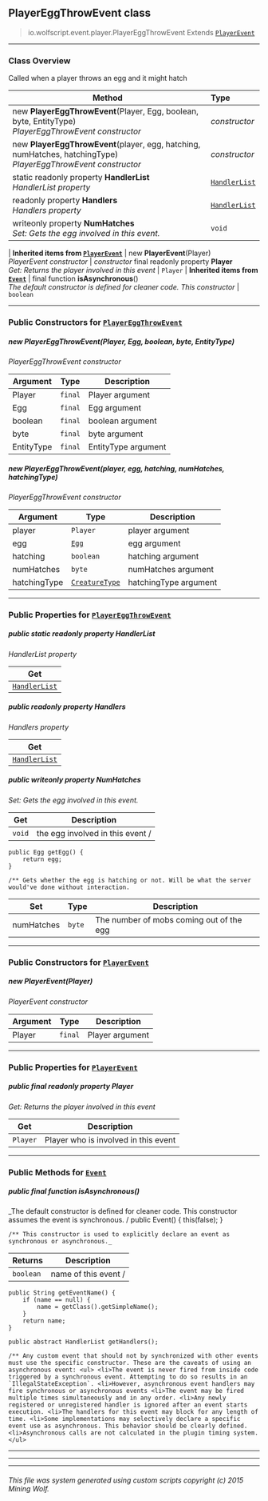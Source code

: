 ## PlayerEggThrowEvent __class__

>io.wolfscript.event.player.PlayerEggThrowEvent
>Extends [`PlayerEvent`](PlayerEvent.md)

---

### Class Overview

Called when a player throws an egg and it might hatch

Method | Type   
--- | :--- 
new __PlayerEggThrowEvent__(Player, Egg, boolean, byte, EntityType) <br> _PlayerEggThrowEvent constructor_ | _constructor_
new __PlayerEggThrowEvent__(player, egg, hatching, numHatches, hatchingType) <br> _PlayerEggThrowEvent constructor_ | _constructor_
static readonly property __HandlerList__ <br> _HandlerList property_ | [`HandlerList`](..\HandlerList.md)
 readonly property __Handlers__ <br> _Handlers property_ | [`HandlerList`](..\HandlerList.md)
 writeonly property __NumHatches__ <br> _Set: Gets the egg involved in this event._ | `void`
 |
__Inherited items from [`PlayerEvent`](PlayerEvent.md)__ |
new __PlayerEvent__(Player) <br> _PlayerEvent constructor_ | _constructor_
final readonly property __Player__ <br> _Get: Returns the player involved in this event_ | `Player`
 |
__Inherited items from [`Event`](..\Event.md)__ |
final function __isAsynchronous__() <br> _The default constructor is defined for cleaner code. This constructor_ | `boolean`







---

### Public Constructors for [`PlayerEggThrowEvent`](PlayerEggThrowEvent.md)

##### <a id='playereggthrowevent'></a>new __PlayerEggThrowEvent__(Player, Egg, boolean, byte, EntityType) 

_PlayerEggThrowEvent constructor_

Argument | Type | Description  
--- | --- | --- 
Player | `final` | Player argument
Egg | `final` | Egg argument
boolean | `final` | boolean argument
byte | `final` | byte argument
EntityType | `final` | EntityType argument

##### <a id='playereggthrowevent'></a>new __PlayerEggThrowEvent__(player, egg, hatching, numHatches, hatchingType) 

_PlayerEggThrowEvent constructor_

Argument | Type | Description  
--- | --- | --- 
player | `Player` | player argument
egg | [`Egg`](..\..\entity\Egg.md) | egg argument
hatching | `boolean` | hatching argument
numHatches | `byte` | numHatches argument
hatchingType | [`CreatureType`](..\..\entity\CreatureType.md) | hatchingType argument

---

### Public Properties for [`PlayerEggThrowEvent`](PlayerEggThrowEvent.md)

##### <a id='handlerlist'></a>public static readonly property __HandlerList__

_HandlerList property_

Get | 
--- | 
[`HandlerList`](..\HandlerList.md) |



##### <a id='handlers'></a>public  readonly property __Handlers__

_Handlers property_

Get | 
--- | 
[`HandlerList`](..\HandlerList.md) |



##### <a id='numhatches'></a>public  writeonly property __NumHatches__

_Set: Gets the egg involved in this event._

Get | Description
--- | --- 
`void` | the egg involved in this event /
    public Egg getEgg() {
        return egg;
    }

    /** Gets whether the egg is hatching or not. Will be what the server would've done without interaction.

Set | Type | Description  
--- | --- | --- 
numHatches | `byte` | The number of mobs coming out of the egg


---
### Public Constructors for [`PlayerEvent`](PlayerEvent.md)

##### <a id='playerevent'></a>new __PlayerEvent__(Player) 

_PlayerEvent constructor_

Argument | Type | Description  
--- | --- | --- 
Player | `final` | Player argument

---

### Public Properties for [`PlayerEvent`](PlayerEvent.md)

##### <a id='player'></a>public final readonly property __Player__

_Get: Returns the player involved in this event_

Get | Description
--- | --- 
`Player` | Player who is involved in this event



---

### Public Methods for [`Event`](..\Event.md)

##### <a id='isasynchronous'></a>public final function __isAsynchronous__()

_The default constructor is defined for cleaner code. This constructor assumes the event is synchronous. /
    public Event() {
        this(false);
    }

    /** This constructor is used to explicitly declare an event as synchronous or asynchronous._

Returns | Description
--- | --- 
`boolean` | name of this event /
    public String getEventName() {
        if (name == null) {
            name = getClass().getSimpleName();
        }
        return name;
    }

    public abstract HandlerList getHandlers();

    /** Any custom event that should not by synchronized with other events must use the specific constructor. These are the caveats of using an asynchronous event: <ul> <li>The event is never fired from inside code triggered by a synchronous event. Attempting to do so results in an `IllegalStateException`. <li>However, asynchronous event handlers may fire synchronous or asynchronous events <li>The event may be fired multiple times simultaneously and in any order. <li>Any newly registered or unregistered handler is ignored after an event starts execution. <li>The handlers for this event may block for any length of time. <li>Some implementations may selectively declare a specific event use as asynchronous. This behavior should be clearly defined. <li>Asynchronous calls are not calculated in the plugin timing system. </ul>


---


---


---


###### This file was system generated using custom scripts copyright (c) 2015 Mining Wolf.
	

